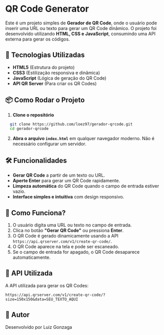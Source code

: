 # QR Code Generator

Este é um projeto simples de **Gerador de QR Code**, onde o usuário pode inserir uma URL ou texto para gerar um QR Code dinâmico. O projeto foi desenvolvido utilizando **HTML, CSS e JavaScript**, consumindo uma API externa para gerar os códigos.

## 🚀 Tecnologias Utilizadas
- **HTML5** (Estrutura do projeto)
- **CSS3** (Estilização responsiva e dinâmica)
- **JavaScript** (Lógica de geração do QR Code)
- **API QR Server** (Para criar os QR Codes)

## 📦 Como Rodar o Projeto

1. **Clone o repositório**
```sh
  git clone https://github.com/loez97/gerador-qrcode.git
  cd gerador-qrcode
```

2. **Abra o arquivo `index.html`** em qualquer navegador moderno. Não é necessário configurar um servidor.

## 🛠 Funcionalidades
- **Gerar QR Code** a partir de um texto ou URL.
- **Aperte Enter** para gerar um QR Code rapidamente.
- **Limpeza automática** do QR Code quando o campo de entrada estiver vazio.
- **Interface simples e intuitiva** com design responsivo.

## 📌 Como Funciona?
1. O usuário digita uma URL ou texto no campo de entrada.
2. Clica no botão **"Gerar QR Code"** ou pressiona **Enter**.
3. O QR Code é gerado dinamicamente usando a API `https://api.qrserver.com/v1/create-qr-code/`.
4. O QR Code aparece na tela e pode ser escaneado.
5. Se o campo de entrada for apagado, o QR Code desaparece automaticamente.

## 🔗 API Utilizada
A API utilizada para gerar os QR Codes:
```
https://api.qrserver.com/v1/create-qr-code/?size=150x150&data=SEU_TEXTO_AQUI
```

## 📝 Autor
Desenvolvido por Luiz Gonzaga

